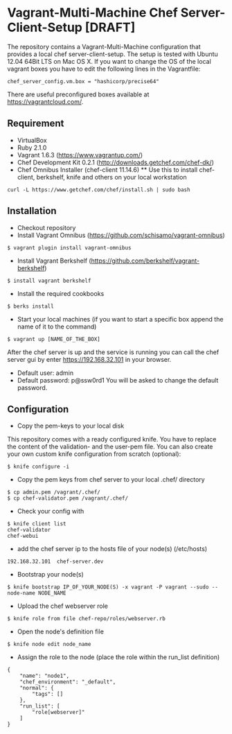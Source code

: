 # Vagrant-Multi-Machine Chef Server-Client-Setup [DRAFT]

The repository contains a Vagrant-Multi-Machine configuration that provides a local chef server-client-setup.
The setup is tested with Ubuntu 12.04 64Bit LTS on Mac OS X.
If you want to change the OS of the local vagrant boxes you have to edit the following lines in the Vagrantfile:
```
chef_server_config.vm.box = "hashicorp/precise64"
```
There are useful preconfigured boxes available at https://vagrantcloud.com/.

## Requirement

* VirtualBox
* Ruby 2.1.0
* Vagrant 1.6.3 (https://www.vagrantup.com/)
* Chef Development Kit 0.2.1 (http://downloads.getchef.com/chef-dk/)
* Chef Omnibus Installer (chef-client 11.14.6)
** Use this to install chef-client, berkshelf, knife and others on your local workstation
```
curl -L https://www.getchef.com/chef/install.sh | sudo bash
```

## Installation

* Checkout repository
* Install Vagrant Omnibus (https://github.com/schisamo/vagrant-omnibus)
```
$ vagrant plugin install vagrant-omnibus
```
* Install Vagrant Berkshelf (https://github.com/berkshelf/vagrant-berkshelf)
```
$ install vagrant berkshelf
```
* Install the required cookbooks
```
$ berks install
```
* Start your local machines (if you want to start a specific box append the name of it to the command)
```
$ vagrant up [NAME_OF_THE_BOX]
```

After the chef server is up and the service is running you can call the chef server gui by enter https://192.168.32.101 in your browser.
* Default user: admin
* Default password: p@ssw0rd1
You will be asked to change the default password.

## Configuration

* Copy the pem-keys to your local disk

This repository comes with a ready configured knife. You have to replace the content of the validation- and the user-pem file.
You can also create your own custom knife configuration from scratch (optional):
```
$ knife configure -i
```

* Copy the pem keys from chef server to your local .chef/ directory
```
$ cp admin.pem /vagrant/.chef/
$ cp chef-validator.pem /vagrant/.chef/
```

* Check your config with
```
$ knife client list
chef-validator
chef-webui
```

* add the chef server ip to the hosts file of your node(s) (/etc/hosts)
```
192.168.32.101  chef-server.dev
```

* Bootstrap your node(s)
```
$ knife bootstrap IP_OF_YOUR_NODE(S) -x vagrant -P vagrant --sudo --node-name NODE_NAME
```

* Upload the chef webserver role
```
$ knife role from file chef-repo/roles/webserver.rb
```

* Open the node's definition file
```
$ knife node edit node_name
```

* Assign the role to the node (place the role within the run_list definition)
```
{
	"name": "node1",
	"chef_environment": "_default",
	"normal": {
		"tags": []
	},
	"run_list": [
		"role[webserver]"
	]
}
```